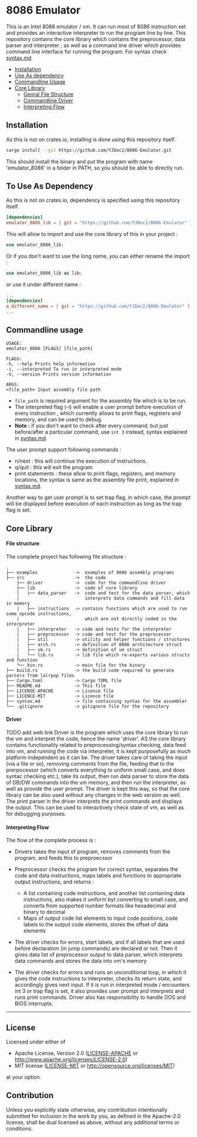 # 8086 Emulator

This is an Intel 8086 emulator / vm. It can run most of 8086 instruction set and provides an interactive interpreter to run the program line by line.
This repository contains the core library which contains the preprocessor, data parser and interpreter ; as well as a command line driver which provides command line interface for running the program.
For syntax check <a href="./syntax.md">syntax.md</a>.

<ul>
  <li><a href ="#installation">Installation</a></li>
  <li><a href ="#to-use-as-dependency">Use As dependency</a></li>
  <li><a href ="#commandline-usage">Commandline Usage</a></li>
  <li><a href ="#core-library">Core Library</a>
    <ul>
      <li><a href ="#file-structure">Genral File Structure</a></li>
      <li><a href ="#driver">Commandline Driver</a></li>
      <li><a href ="#interpreting-flow">Interpreting Flow</a></li>
    </ul>
  </li>
</ul>

## Installation

As this is not on crates.io, installing is done using this repository itself.

```sh
cargo install --git https://github.com/YJDoc2/8086-Emulator.git
```

This should install the binary and put the program with name 'emulator_8086' in a folder in PATH, so you should be able to directly run.

## To Use As Dependency

As this is not on crates.io, dependency is specified using this repository itself.

```TOML
[dependencies]
emulator_8086_lib = { git = "https://github.com/YJDoc2/8086-Emulator" }
```

This will allow to import and use the core library of this in your project :

```Rust
use emulator_8086_lib;
```

Or if you don't want to use the long name, you can either rename the import :

```Rust
use emulator_8086_lib as lib;
```

or use it under different name :

```TOML
...
[dependencies]
a_different_name = { git = "https://github.com/YJDoc2/8086-Emulator" }
...
```

## Commandline usage

```shell
USAGE:
emulator_8086 [FLAGS] [file_path]

FLAGS:
-h, --help Prints help information
-i, --interpreted To run in interpreted mode
-V, --version Prints version information

ARGS:
<file_path> Input assembly file path
```

- `file_path` is required argument for the assembly file which is to be run.
- The interpreted flag (-i) will enable a user prompt before execution of every instruction , which currently allows to print flags, registers and memory, and can be used to debug.
- <strong>Note :</strong> if you don't want to check after every command, but just before/after a particular command, use `int 3` instead, syntax explained in <a href="./syntax.md">syntax.md</a>.

The user prompt support following commands :

- n/next : this will continue the execution of instructions.
- q/quit : this will exit the program
- print statements : these allow to print flags, registers, and memory locations, the syntax is same as the assembly file print, explained in <a href="./syntax.md">syntax.md</a>.

Another way to get user prompt is to set trap flag, in which case, the prompt will be displayed before execution of each instruction as long as the trap flag is set.

## Core Library

#### File structure

The complete project has following file structure :

```
.
├── examples              ->  examples of 8086 assembly programs
├── src                   ->  the code
    ├── driver            ->  code for the commandline driver
    ├── lib               ->  code of core library
    |   ├── data_parser   ->  code and test for the data parser, which
    |                         interprets data commands and fill data in memory
    |   ├── instructions  -> contains functions which are used to run some opcode instructions,
    |                         which are not directly coded in the interpreter
    |   ├── interpreter   -> code and tests for the interpreter
    |   ├── preprocessor  -> code and test for the preprocessor
    |   ├── util          -> utility and helper functions / structures
    |   ├── arch.rs       -> definition of 8086 architecture struct
    |   ├── vm.rs         -> definition of vm struct
    |   └── lib.rs        -> lib file which re-exports various structs and function
    └── bin.rs            -> main file for the binary
├── build.rs              -> the build code required to generate parsers from lalrpop files
├── Cargo.toml            -> Cargo TOML file
├── README.md             -> This file
├── LICENSE-APACHE        -> Licence file
├── LICENCE-MIT           -> Licence file
├── syntax.md             -> file containing syntax for the assembler
└── .gitignore            -> gitignore file for the repository
```

#### Driver

TODO add web link
Driver is the program which uses the core library to run the vm and interpret the code, hence the name '_driver_'.
AS the core library contains functionality related to preprocessing/syntax checking, data feed into vm, and running the code via interpreter, it is kept purposefully as much platform independent as it can be. The driver takes care of taking the input (via a file or so), removing comments from the file, feeding that to the prerpocessor (which converts everything to uniform small case, and does syntac checking etc.), take its output, then run data parser to store the data of DB/DW commands into the vm memory, and then run the interpreter, as well as provide the user prompt.
The driver is kept this way, so that the core library can be also used without any changes in the web version as well.
<br />
The print parser in the driver interprets the print commands and displays the output. This can be used to interactively check state of vm, as well as for debugging purposes.

#### Interpreting Flow

The flow of the complete process is :

- Drivers takes the input of program, removes comments from the program, and feeds this to preproecssor
- Preprocessor checks the program for correct syntax, separates the code and data instructions, maps labels and functions to appropriate output instructions, and returns :

  - A list containing code instructions, and another list containing data instructions, also makes it uniform byt converting to small case, and converts from supported number formats like hexadecimal and binary to decimal
  - Maps of output code list elements to input code positions, code labels to the output code elements, stores the offset of data elements

- The driver checks for errors, start labels, and if all labels that are used before declaration (in jump commands) are declared or not. Then it gives data list of preprocessor output to data parser, which interprets data commands and stores the data into vm's memory
- The driver checks for errors and runs an unconditional loop, in which it gives the code instructions to interpreter, checks its return state, and accordingly gives next input. If it is run in interpreted mode / encounters int 3 or trap flag is set, it also provides user prompt and interprets and runs print commands. Driver also has responsibility to handle DOS and BIOS interrupts.

---

## License

Licensed under either of

- Apache License, Version 2.0
  ([LICENSE-APACHE](LICENSE-APACHE) or http://www.apache.org/licenses/LICENSE-2.0)
- MIT license
  ([LICENSE-MIT](LICENSE-MIT) or http://opensource.org/licenses/MIT)

at your option.

## Contribution

Unless you explicitly state otherwise, any contribution intentionally submitted
for inclusion in the work by you, as defined in the Apache-2.0 license, shall be
dual licensed as above, without any additional terms or conditions.

```

```
